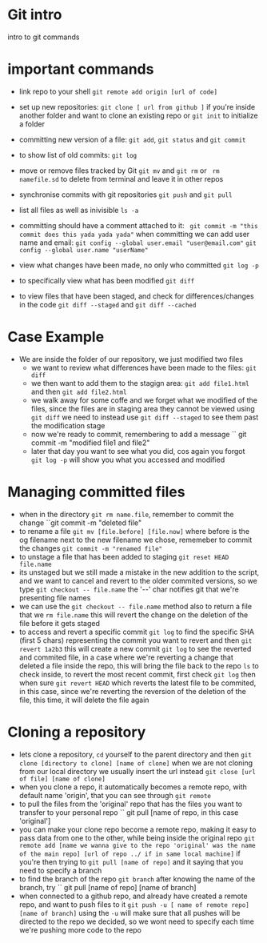 # Git intro
intro to git commands 

# important commands
- link repo to your shell
`` git remote add origin [url of code] `` 
- set up new repositories:
`` git clone [ url from github ] `` if you're inside another folder and want to clone an existing repo or `` git init ``  to initialize a folder
- committing new version of a file:
`` git add ``, `` git status `` and `` git commit ``
- to show list of old commits:
`` git log ``
- move or remove files tracked by Git
`` git mv `` and `` git rm `` or `` rm namefile.sd`` to delete from terminal and leave it in other repos
- synchronise commits with git repositories
`` git push `` and `` git pull ``
- list all files as well as inivisible
`` ls -a ``
- committing should have a comment attached to it:
`` git commit -m "this commit does this yada yada yada"``
when committing we can add user name and email:
`` git config --global user.email "user@email.com" ``
`` git config --global user.name "userName" ``

- view what changes have been made, no only who committed
`` git log -p `` 
- to specifically view what has been modified 
`` git diff ``
- to view files that have been staged, and check for differences/changes in the code
`` git diff --staged `` and `` git diff --cached `` 


# Case Example #
- We are inside the folder of our repository, we just modified two files
  - we want to review what differences have been made to the files: `` git diff ``
  - we then want to add them to the stagign area: ``git add file1.html`` and then ``git add file2.html ``
  - we walk away for some coffe and we forget what we modified of the files, since the files are in staging area they cannot be viewed using `` git diff `` we need to instead use `` git diff --staged `` to see them past the modification stage
  - now we're ready to commit, remembering to add a message `` git commit -m "modified file1 and file2"
  - later that day you want to see what you did, cos again you forgot `` git log -p`` will show you what you accessed and modified


# Managing committed files #

- when in the directory `` git rm name.file ``, remember to commit the change ``git commit -m "deleted file" 
- to rename a file `` git mv [file.before] [file.now] `` where before is the og filename next to the new filename we chose, rememeber to commit the changes `` git commit -m "renamed file" ``
- to unstage a file that has been added to staging `` git reset HEAD file.name `` 
- its unstaged but we still made a mistake in the new addition to the script, and we want to cancel and revert to the older commited versions, so we type `` git checkout -- file.name `` the '--' char notifies git that we're presenting file names
- we can use the `` git checkout -- file.name `` method also to return a file that we `` rm file.name `` this will revert the change on the deletion of the file before it gets staged
- to access and revert a specific commit `` git log `` to find the specific SHA (first 5 chars) representing the commit you want to revert and then `` git revert 1a2b3 `` this will create a new commit `` git log `` to see the reverted and commited file, in a case where we're reverting a change that deleted a file inside the repo, this will bring the file back to the repo `` ls `` to check inside, to revert the most recent commit, first check `` git log `` then when sure `` git revert HEAD `` which reverts the latest file to be commited, in this case, since we're reverting the reversion of the deletion of the file, this time, it will delete the file again

# Cloning a repository #
- lets clone a repository, `` cd `` yourself to the parent directory and then `` git clone [directory to clone] [name of clone] `` when we are not cloning from our local directory we usually insert the url instead `` git close [url of file] [name of clone] `` 
- when you clone a repo, it automatically becomes a remote repo, with default name 'origin', that you can see through `` git remote `` 
- to pull the files from the 'original' repo that has the files you want to transfer to your personal repo `` git pull [name of repo, in this case 'original']
- you can make your clone repo become a remote repo, making it easy to pass data from one to the other, while being inside the original repo `` git remote add [name we wanna give to the repo 'original' was the name of the main repo] [url of repo ../ if in same local machine] `` if you're then trying to `` git pull [name of repo] `` and it saying that you need to specify a branch
- to find the branch of the repo `` git branch `` after knowing the name of the branch, try `` git pull [name of repo] [name of branch] 
- when connected to a github repo, and already have created a remote repo, and want to push files to it `` git push -u [ name of remote repo] [name of branch] `` using the `` -u `` will make sure that all pushes will be directed to the repo we decided, so we wont need to specify each time we're pushing more code to the repo
